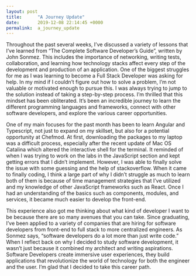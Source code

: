 ```yaml
---
layout: post
title:      "A Journey Update"
date:       2019-12-08 22:14:45 +0000
permalink:  a_journey_update
---
```


Throughout the past several weeks, I’ve discussed a variety of lessons that I’ve learned from “The Complete Software Developer’s Guide”, written by John Sonmez. This includes the importance of networking, writing tests, collaboration, and learning how technology stacks affect every step of the development and production of an application. One of the biggest struggles for me as I was learning to become a Full Stack Developer was asking for help. In my mind if I couldn’t figure out how to solve a problem, I’m not valuable or motivated enough to pursue this. I was always trying to jump to the solution instead of taking a step-by-step process. I’m thrilled that this mindset has been obliterated. It’s been an incredible journey to learn the different programming languages and frameworks, connect with other software developers, and explore the various career opportunities. 

One of my main focuses for the past month has been to learn Angular and Typescript, not just to expand on my skillset, but also for a potential opportunity at Chefmod. At first, downloading the packages to my laptop was a difficult process, especially after the recent update of Mac OS Catalina which altered the interactive shell for the terminal. It reminded of when I was trying to work on the labs in the JavaScript section and kept getting errors that I didn’t implement. However, I was able to finally solve the issue with some guessing and the help of stackoverflow. When it came to finally coding, I think a large part of why I didn’t struggle as much to learn both of them is because of time management strategies that I’ve utilized and my knowledge of other JavaScript frameworks such as React. Once I had an understanding of the basics such as components, modules, and services, it became much easier to develop the front-end.

This experience also got me thinking about what kind of developer I want to be because there are so many avenues that you can take. Since graduating, I’ve been applied to a variety of companies that are hiring for software developers from front-end to full stack to more centralized engineers. As Sonmez says, “software developers do a lot more than just write code.” When I reflect back on why I decided to study software development, it wasn’t just because it combined my architect and writing aspirations. Software Developers create immersive user experiences, they build applications that revolutionize the world of technology for both the engineer and the user. I’m glad that I decided to take this career path.


